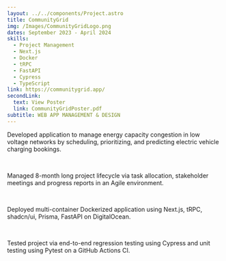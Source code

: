 ```yaml
---
layout: ../../components/Project.astro
title: CommunityGrid
img: /Images/CommunityGridLogo.png
dates: September 2023 - April 2024
skills:
  - Project Management
  - Next.js
  - Docker
  - tRPC
  - FastAPI
  - Cypress
  - TypeScript
link: https://communitygrid.app/
secondLink: 
  text: View Poster
  link: CommunityGridPoster.pdf
subtitle: WEB APP MANAGEMENT & DESIGN
---
```

Developed application to manage energy capacity congestion
in low voltage networks by scheduling, prioritizing, and
predicting electric vehicle charging bookings.

<br />

Managed 8-month long project lifecycle via task
allocation, stakeholder meetings and progress reports in
an Agile environment.

<br />

Deployed multi-container Dockerized application using
Next.js, tRPC, shadcn/ui, Prisma, FastAPI on DigitalOcean.

<br />

Tested project via end-to-end regression testing using
Cypress and unit testing using Pytest on a GitHub Actions
CI.
